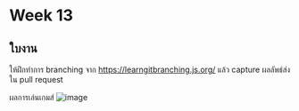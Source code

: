 # Week 13 #

## ใบงาน

ให้ฝึกทำการ branching  จาก  https://learngitbranching.js.org/ แล้ว capture ผลลัพธ์ส่งใน pull request

ผลการเล่นเกมส์
![image](https://user-images.githubusercontent.com/92081596/144759951-a2b4afa2-02db-4d9b-b2f4-0d04e655e798.png)



